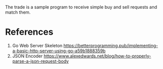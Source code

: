 The trade is a sample program to receive simple buy and sell requests and match them.

# References
1. Go Web Server Skeleton https://betterprogramming.pub/implementing-a-basic-http-server-using-go-a59b1888359b
2. JSON Encoder https://www.alexedwards.net/blog/how-to-properly-parse-a-json-request-body
